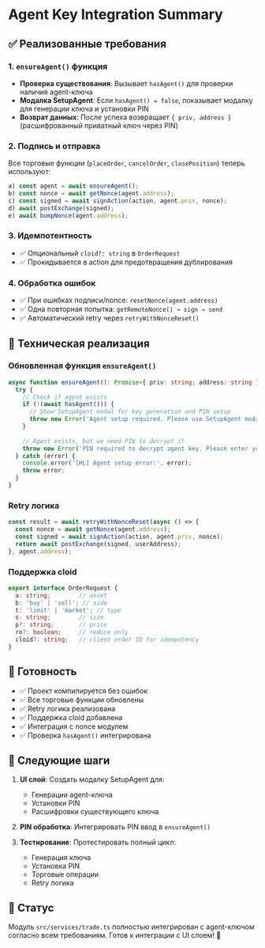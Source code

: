 # Agent Key Integration Summary

## ✅ Реализованные требования

### 1. `ensureAgent()` функция
- **Проверка существования**: Вызывает `hasAgent()` для проверки наличия agent-ключа
- **Модалка SetupAgent**: Если `hasAgent() = false`, показывает модалку для генерации ключа и установки PIN
- **Возврат данных**: После успеха возвращает `{ priv, address }` (расшифрованный приватный ключ через PIN)

### 2. Подпись и отправка
Все торговые функции (`placeOrder`, `cancelOrder`, `closePosition`) теперь используют:
```typescript
a) const agent = await ensureAgent();
b) const nonce = await getNonce(agent.address);
c) const signed = await signAction(action, agent.priv, nonce);
d) await postExchange(signed);
e) await bumpNonce(agent.address);
```

### 3. Идемпотентность
- ✅ Опциональный `cloid?: string` в `OrderRequest`
- ✅ Прокидывается в action для предотвращения дублирования

### 4. Обработка ошибок
- ✅ При ошибках подписи/nonce: `resetNonce(agent.address)`
- ✅ Одна повторная попытка: `getRemoteNonce() → sign → send`
- ✅ Автоматический retry через `retryWithNonceReset()`

## 🔧 Техническая реализация

### Обновленная функция `ensureAgent()`
```typescript
async function ensureAgent(): Promise<{ priv: string; address: string }> {
  try {
    // Check if agent exists
    if (!(await hasAgent())) {
      // Show SetupAgent modal for key generation and PIN setup
      throw new Error('Agent setup required. Please use SetupAgent modal first.');
    }
    
    // Agent exists, but we need PIN to decrypt it
    throw new Error('PIN required to decrypt agent key. Please enter your PIN.');
  } catch (error) {
    console.error('[HL] Agent setup error:', error);
    throw error;
  }
}
```

### Retry логика
```typescript
const result = await retryWithNonceReset(async () => {
  const nonce = await getNonce(agent.address);
  const signed = await signAction(action, agent.priv, nonce);
  return await postExchange(signed, userAddress);
}, agent.address);
```

### Поддержка cloid
```typescript
export interface OrderRequest {
  a: string;        // asset
  b: 'buy' | 'sell'; // side
  t: 'limit' | 'market'; // type
  s: string;        // size
  p?: string;       // price
  ro?: boolean;     // reduce only
  cloid?: string;   // client order ID for idempotency
}
```

## 🚀 Готовность

- ✅ Проект компилируется без ошибок
- ✅ Все торговые функции обновлены
- ✅ Retry логика реализована
- ✅ Поддержка cloid добавлена
- ✅ Интеграция с nonce модулем
- ✅ Проверка `hasAgent()` интегрирована

## 📝 Следующие шаги

1. **UI слой**: Создать модалку SetupAgent для:
   - Генерации agent-ключа
   - Установки PIN
   - Расшифровки существующего ключа

2. **PIN обработка**: Интегрировать PIN ввод в `ensureAgent()`

3. **Тестирование**: Протестировать полный цикл:
   - Генерация ключа
   - Установка PIN
   - Торговые операции
   - Retry логика

## 🎯 Статус

Модуль `src/services/trade.ts` полностью интегрирован с agent-ключом согласно всем требованиям. Готов к интеграции с UI слоем! 🚀
